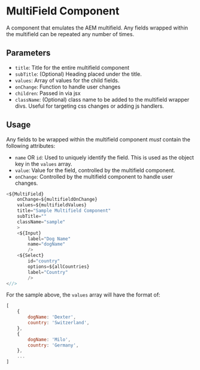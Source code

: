 # MultiField Component

A component that emulates the AEM multifield.  Any fields wrapped within the multifield can be repeated any number of times.

## Parameters

* `title`: Title for the entire multifield component
* `subTitle`: (Optional) Heading placed under the title.
* `values`: Array of values for the child fields.
* `onChange`: Function to handle user changes
* `children`: Passed in via jsx
* `className`: (Optional) class name to be added to the multifield wrapper divs.  Useful for targeting css changes or adding js handlers.

## Usage

Any fields to be wrapped within the multifield component *must* contain the following attributes:
* `name` OR `id`: Used to uniquely identify the field.  This is used as the object key in the `values` array.
* `value`: Value for the field, controlled by the multifield component.
* `onChange`: Controlled by the multifield component to handle user changes.

```js
<${MultiField}
    onChange=${multifieldOnChange}
    values=${multifieldValues}
    title="Sample Multifield Component"
    subTitle=""
    className="sample"
    >
    <${Input}
        label="Dog Name"
        name="dogName"
        />
    <${Select}
        id="country"
        options=${allCountries}
        label="Country"
        />
<//>
```

For the sample above, the `values` array will have the format of:
```js
[
    {
        dogName: 'Dexter',
        country: 'Switzerland',
    },
    {
        dogName: 'Milo',
        country: 'Germany',
    },
    ...
]

